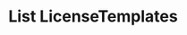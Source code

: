 ---
title: List LicenseTemplates
excerpt: Retrieve a paginated, filtered list of LicenseTemplates
api:
  file: swagger.json
  operationId: post_api-v3-licenses-templates
hidden: false
---